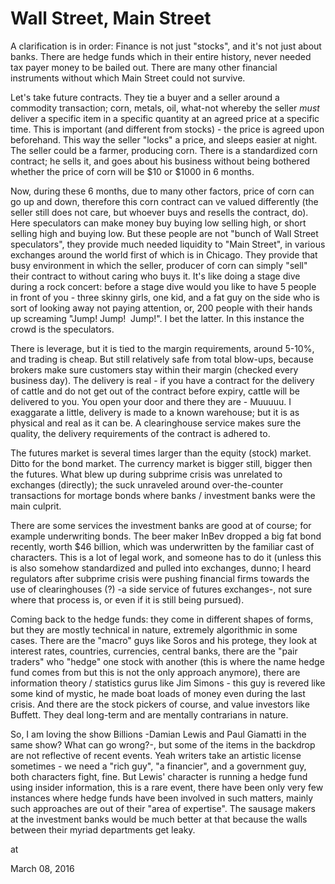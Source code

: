 # Wall Street, Main Street
A clarification is in order: Finance is not just "stocks", and it's not just about banks. There are hedge funds which in their entire history, never needed tax payer money to be bailed out. There are many other financial instruments without which Main Street could not survive.

Let's take future contracts. They tie a buyer and a seller around a commodity transaction; corn, metals, oil, what-not whereby the seller *must* deliver a specific item in a specific quantity at an agreed price at a specific time. This is important (and different from stocks) - the price is agreed upon beforehand. This way the seller "locks" a price, and sleeps easier at night. The seller could be a farmer, producing corn. There is a standardized corn contract; he sells it, and goes about his business without being bothered whether the price of corn will be $10 or $1000 in 6 months.

Now, during these 6 months, due to many other factors, price of corn can go up and down, therefore this corn contract can ve valued differently (the seller still does not care, but whoever buys and resells the contract, do). Here speculators can make money buy buying low selling high, or short selling high and buying low. But these people are not "bunch of Wall Street speculators", they provide much needed liquidity to "Main Street", in various exchanges around the world first of which is in Chicago. They provide that busy environment in which the seller, producer of corn can simply "sell" their contract to without caring who buys it. It's like doing a stage dive during a rock concert: before a stage dive would you like to have 5 people in front of you - three skinny girls, one kid, and a fat guy on the side who is sort of looking away not paying attention, or, 200 people with their hands up screaming "Jump! Jump!  Jump!". I bet the latter. In this instance the crowd is the speculators.

There is leverage, but it is tied to the margin requirements, around 5-10%, and trading is cheap. But still relatively safe from total blow-ups, because brokers make sure customers stay within their margin (checked every business day). The delivery is real - if you have a contract for the delivery of cattle and do not get out of the contract before expiry, cattle will be delivered to you. You open your door and there they are - Muuuuu. I exaggarate a little, delivery is made to a known warehouse; but it is as physical and real as it can be. A clearinghouse service makes sure the quality, the delivery requirements of the contract is adhered to.

The futures market is several times larger than the equity (stock) market. Ditto for the bond market. The currency market is bigger still, bigger then the futures. What blew up during subprime crisis was unrelated to exchanges (directly); the suck unraveled around over-the-counter transactions for mortage bonds where banks / investment banks were the main culprit.

There are some services the investment banks are good at of course; for example underwriting bonds. The beer maker InBev dropped a big fat bond recently, worth $46 billion, which was underwritten by the familiar cast of characters. This is a lot of legal work, and someone has to do it (unless this is also somehow standardized and pulled into exchanges, dunno; I heard regulators after subprime crisis were pushing financial firms towards the use of clearinghouses (?) -a side service of futures exchanges-, not sure where that process is, or even if it is still being pursued).

Coming back to the hedge funds: they come in different shapes of forms, but they are mostly technical in nature, extremely algorithmic in some cases. There are the "macro" guys like Soros and his protege, they look at interest rates, countries, currencies, central banks, there are the "pair traders" who "hedge" one stock with another (this is where the name hedge fund comes from but this is not the only approach anymore), there are information theory / statistics gurus like Jim Simons - this guy is revered like some kind of mystic, he made boat loads of money even during the last crisis. And there are the stock pickers of course, and value investors like Buffett. They deal long-term and are mentally contrarians in nature.

So, I am loving the show Billions -Damian Lewis and Paul Giamatti in the same show? What can go wrong?-, but some of the items in the backdrop are not reflective of recent events. Yeah writers take an artistic license sometimes - we need a "rich guy", "a financier", and a government guy, both characters fight, fine. But Lewis' character is running a hedge fund using insider information, this is a rare event, there have been only very few instances where hedge funds have been involved in such matters, mainly such approaches are out of their "area of expertise". The sausage makers at the investment banks would be much better at that because the walls between their myriad departments get leaky. 







at

March 08, 2016















